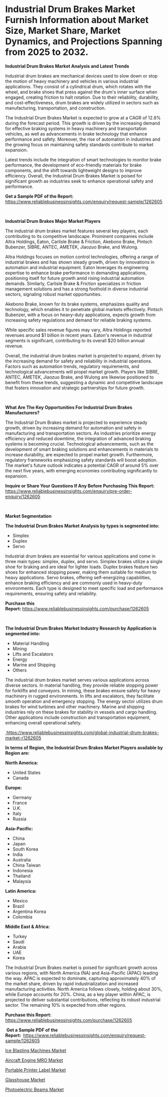 <p><h1>Industrial Drum Brakes Market Furnish Information about Market Size, Market Share, Market Dynamics, and Projections Spanning from 2025 to 2032.</h1></p><p><strong>Industrial Drum Brakes Market Analysis and Latest Trends</strong></p>
<p><p>Industrial drum brakes are mechanical devices used to slow down or stop the motion of heavy machinery and vehicles in various industrial applications. They consist of a cylindrical drum, which rotates with the wheel, and brake shoes that press against the drum's inner surface when engaged, creating friction to halt rotation. Due to their reliability, durability, and cost-effectiveness, drum brakes are widely utilized in sectors such as manufacturing, transportation, and construction.</p><p>The Industrial Drum Brakes Market is expected to grow at a CAGR of 12.8% during the forecast period. This growth is driven by the increasing demand for effective braking systems in heavy machinery and transportation vehicles, as well as advancements in brake technology that enhance performance and safety. Moreover, the rise of automation in industries and the growing focus on maintaining safety standards contribute to market expansion. </p><p>Latest trends include the integration of smart technologies to monitor brake performance, the development of eco-friendly materials for brake components, and the shift towards lightweight designs to improve efficiency. Overall, the Industrial Drum Brakes Market is poised for significant growth as industries seek to enhance operational safety and performance.</p></p>
<p><strong>Get a Sample PDF of the Report:&nbsp;</strong> <a href="https://www.reliablebusinessinsights.com/enquiry/request-sample/1262605?utm_campaign=96&utm_medium=2&utm_source=Github&utm_content=ia&utm_term=08042025&utm_id=industrial-drum-brakes">https://www.reliablebusinessinsights.com/enquiry/request-sample/1262605</a></p>
<p>&nbsp;</p>
<p><strong>Industrial Drum Brakes Major Market Players</strong></p>
<p><p>The industrial drum brakes market features several key players, each contributing to its competitive landscape. Prominent companies include Altra Holdings, Eaton, Carlisle Brake & Friction, Akebono Brake, Pintsch Bubenzer, SIBRE, ANTEC, AMETEK, Jiaozuo Brake, and Wulong. </p><p>Altra Holdings focuses on motion control technologies, offering a range of industrial brakes and has shown steady growth, driven by innovations in automation and industrial equipment. Eaton leverages its engineering expertise to enhance brake performance in demanding applications, positioning itself for future growth amid rising industrial automation demands. Similarly, Carlisle Brake & Friction specializes in friction management solutions and has a strong foothold in diverse industrial sectors, signaling robust market opportunities.</p><p>Akebono Brake, known for its brake systems, emphasizes quality and technology, which enables it to penetrate global markets effectively. Pintsch Bubenzer, with a focus on heavy-duty applications, expects growth from increasing safety regulations and demand for reliable braking systems.</p><p>While specific sales revenue figures may vary, Altra Holdings reported revenues around $1 billion in recent years. Eaton's revenue in industrial segments is significant, contributing to its overall $20 billion annual revenue. </p><p>Overall, the industrial drum brakes market is projected to expand, driven by the increasing demand for safety and reliability in industrial operations. Factors such as automation trends, regulatory requirements, and technological advancements will propel market growth. Players like SIBRE, ANTEC, AMETEK, Jiaozuo Brake, and Wulong are likewise positioned to benefit from these trends, suggesting a dynamic and competitive landscape that fosters innovation and strategic partnerships for future growth.</p></p>
<p>&nbsp;</p>
<p><strong>What Are The Key Opportunities For Industrial Drum Brakes Manufacturers?</strong></p>
<p><p>The Industrial Drum Brakes market is projected to experience steady growth, driven by increasing demand for automation and safety in manufacturing and transportation sectors. As industries prioritize energy efficiency and reduced downtime, the integration of advanced braking systems is becoming crucial. Technological advancements, such as the development of smart braking solutions and enhancements in materials to increase durability, are expected to propel market growth. Furthermore, regulatory frameworks emphasizing safety standards will boost adoption. The market's future outlook indicates a potential CAGR of around 5% over the next five years, with emerging economies contributing significantly to expansion.</p></p>
<p><strong>Inquire or Share Your Questions If Any Before Purchasing This Report:</strong> <a href="https://www.reliablebusinessinsights.com/enquiry/pre-order-enquiry/1262605?utm_campaign=96&utm_medium=2&utm_source=Github&utm_content=ia&utm_term=08042025&utm_id=industrial-drum-brakes">https://www.reliablebusinessinsights.com/enquiry/pre-order-enquiry/1262605</a></p>
<p>&nbsp;</p>
<p><strong>Market Segmentation</strong></p>
<p><strong>The Industrial Drum Brakes Market Analysis by types is segmented into:</strong></p>
<p><ul><li>Simplex</li><li>Duplex</li><li>Servo</li></ul></p>
<p><p>Industrial drum brakes are essential for various applications and come in three main types: simplex, duplex, and servo. Simplex brakes utilize a single shoe for braking and are ideal for lighter loads. Duplex brakes feature two shoes for enhanced stopping power, making them suitable for medium to heavy applications. Servo brakes, offering self-energizing capabilities, enhance braking efficiency and are commonly used in heavy-duty environments. Each type is designed to meet specific load and performance requirements, ensuring safety and reliability.</p></p>
<p><strong>Purchase this Report:&nbsp;</strong><a href="https://www.reliablebusinessinsights.com/purchase/1262605?utm_campaign=96&utm_medium=2&utm_source=Github&utm_content=ia&utm_term=08042025&utm_id=industrial-drum-brakes">https://www.reliablebusinessinsights.com/purchase/1262605</a></p>
<p>&nbsp;</p>
<p><strong>The Industrial Drum Brakes Market Industry Research by Application is segmented into:</strong></p>
<p><ul><li>Material Handling</li><li>Mining</li><li>Lifts and Escalators</li><li>Energy</li><li>Marine and Shipping</li><li>Others</li></ul></p>
<p><p>The industrial drum brakes market serves various applications across diverse sectors. In material handling, they provide reliable stopping power for forklifts and conveyors. In mining, these brakes ensure safety for heavy machinery in rugged environments. In lifts and escalators, they facilitate smooth operation and emergency stopping. The energy sector utilizes drum brakes for wind turbines and other machinery. Marine and shipping industries rely on these brakes for stability in vessels and cargo handling. Other applications include construction and transportation equipment, enhancing overall operational safety.</p></p>
<p><a href="https://www.reliablebusinessinsights.com/global-industrial-drum-brakes-market-r1262605?utm_campaign=96&utm_medium=2&utm_source=Github&utm_content=ia&utm_term=08042025&utm_id=industrial-drum-brakes">&nbsp;https://www.reliablebusinessinsights.com/global-industrial-drum-brakes-market-r1262605</a></p>
<p><strong>In terms of Region, the Industrial Drum Brakes Market Players available by Region are:</strong></p>
<p>
    <p> <strong> North America: </strong>
        <ul>
            <li>United States</li>
            <li>Canada</li>
        </ul>
        </p> 
    <p> <strong> Europe: </strong>
        <ul>
            <li>Germany</li>
            <li>France</li>
            <li>U.K.</li>
            <li>Italy</li>
            <li>Russia</li>
        </ul>
        </p> 
    <p> <strong> Asia-Pacific: </strong>
        <ul>
            <li>China</li>
            <li>Japan</li>
            <li>South Korea</li>
            <li>India</li>
            <li>Australia</li>
            <li>China Taiwan</li>
            <li>Indonesia</li>
            <li>Thailand</li>
            <li>Malaysia</li>
        </ul>
        </p> 
    <p> <strong> Latin America: </strong>
        <ul>
            <li>Mexico</li>
            <li>Brazil</li>
            <li>Argentina Korea</li>
            <li>Colombia</li>
        </ul>
        </p> 
    <p> <strong> Middle East & Africa: </strong>
        <ul>
            <li>Turkey</li>
            <li>Saudi</li>
            <li>Arabia</li>
            <li>UAE</li>
            <li>Korea</li>
        </ul>
    </p>
    </p>
<p><p>The Industrial Drum Brakes market is poised for significant growth across various regions, with North America (NA) and Asia-Pacific (APAC) leading the way. APAC is expected to dominate, capturing approximately 40% of the market share, driven by rapid industrialization and increased manufacturing activities. North America follows closely, holding about 30%, while Europe accounts for 20%. China, as a key player within APAC, is projected to deliver substantial contributions, reflecting its robust industrial sector. The remaining 10% is expected from other regions.</p></p>
<p><strong>Purchase this Report: </strong><a href="https://www.reliablebusinessinsights.com/purchase/1262605?utm_campaign=96&utm_medium=2&utm_source=Github&utm_content=ia&utm_term=08042025&utm_id=industrial-drum-brakes">https://www.reliablebusinessinsights.com/purchase/1262605</a></p>
<p>&nbsp;<strong>Get a Sample PDF of the Report:&nbsp;&nbsp;</strong><a href="https://www.reliablebusinessinsights.com/enquiry/request-sample/1262605?utm_campaign=96&utm_medium=2&utm_source=Github&utm_content=ia&utm_term=08042025&utm_id=industrial-drum-brakes">https://www.reliablebusinessinsights.com/enquiry/request-sample/1262605</a></p>
<p><strong></strong></p>
<p><p><a href="https://github.com/rembaentin6f/Market-Research-Report-List-1/blob/main/ice-blasting-machines-market.md?utm_campaign=96&utm_medium=2&utm_source=Github&utm_content=ia&utm_term=08042025&utm_id=industrial-drum-brakes">Ice Blasting Machines Market</a></p><p><a href="https://github.com/molayrabeta/Market-Research-Report-List-1/blob/main/aircraft-engine-mro-market.md?utm_campaign=96&utm_medium=2&utm_source=Github&utm_content=ia&utm_term=08042025&utm_id=industrial-drum-brakes">Aircraft Engine MRO Market</a></p><p><a href="https://github.com/koopalujale2/Market-Research-Report-List-1/blob/main/portable-printer-label-market.md?utm_campaign=96&utm_medium=2&utm_source=Github&utm_content=ia&utm_term=08042025&utm_id=industrial-drum-brakes">Portable Printer Label Market</a></p><p><a href="https://github.com/dukawashviro/Market-Research-Report-List-1/blob/main/glasshouse-market.md?utm_campaign=96&utm_medium=2&utm_source=Github&utm_content=ia&utm_term=08042025&utm_id=industrial-drum-brakes">Glasshouse Market</a></p><p><a href="https://github.com/tineamonaya/Market-Research-Report-List-1/blob/main/photoelectric-beams-market.md?utm_campaign=96&utm_medium=2&utm_source=Github&utm_content=ia&utm_term=08042025&utm_id=industrial-drum-brakes">Photoelectric Beams Market</a></p></p>